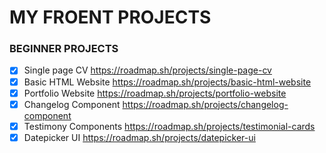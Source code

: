 # MY FROENT PROJECTS
### BEGINNER PROJECTS
- [X] Single page CV https://roadmap.sh/projects/single-page-cv
- [X] Basic HTML Website https://roadmap.sh/projects/basic-html-website
- [X] Portfolio Website https://roadmap.sh/projects/portfolio-website
- [X] Changelog Component
https://roadmap.sh/projects/changelog-component
- [X] Testimony Components https://roadmap.sh/projects/testimonial-cards
- [X] Datepicker UI https://roadmap.sh/projects/datepicker-ui
